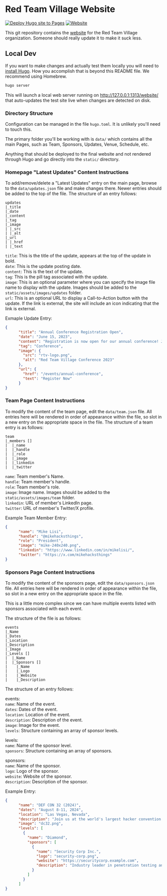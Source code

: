 # Red Team Village Website

[![Deploy Hugo site to Pages](https://github.com/red-team-offense-village/website/actions/workflows/hugo.yml/badge.svg)](https://github.com/red-team-offense-village/website/actions/workflows/hugo.yml) [![Website](https://img.shields.io/website?url=https%3A%2F%2Fredteamvillage.io&label=redteamvillage.io&link=https%3A%2F%2Fredteamvillage.io)](https://redteamvillage.io/)

This git repository contains the [website](http://redteamvillage.io) for the Red Team Village organization. Someone should really update it to make it suck less.

## Local Dev

If you want to make changes and actually test them locally you will need to [install Hugo](https://gohugo.io/installation/). How you accomplish that is beyond this README file. We recommend using Homebrew.

```sh
hugo server
```

This will launch a local web server running on <http://127.0.0.1:1313/website/> that auto-updates the test site live when changes are detected on disk.

### Directory Structure

Configuration can be managed in the file `hugo.toml`. It is unlikely you'll need to touch this.

The primary folder you'll be working with is `data/` which contains all the main Pages, such as Team, Sponsors, Updates, Venue, Schedule, etc.

Anything that should be deployed to the final website and not rendered through Hugo and go directly into the `static/` directory.

### Homepage "Latest Updates" Content Instructions

To add/remove/delete a "Latest Updates" entry on the main page, browse to the `data/updates.json` file and make changes there. Newer entries should be added to the top of the file. The structure of an entry follows:

```
updates
|_title
|_date
|_content
|_tag
|_image
| |_src
| |_alt
|_url
| |_href
| |_text
```

`title`: This is the title of the update, appears at the top of the update in bold.  
`date`: This is the update posting date.  
`content`: This is the text of the update.  
`tag`: This is the pill tag associated with the update.  
`image`: This is an optional parameter where you can specify the image file name to display with the update.   Images should be added to the `static/assets/images/updates` folder.  
`url`: This is an optional URL to display a Call-to-Action button with the update. If the link is external, the site will include an icon indicating that the link is external.  

Exmaple Update Entry:

```json
{
      "title": "Annual Conference Registration Open",
      "date": "June 15, 2023",
      "content": "Registration is now open for our annual conference! Join us for three days of workshops, talks, and networking opportunities.",
      "tag": "Conference",
      "image": {
        "src": "rtv-logo.png",
        "alt": "Red Team Village Conference 2023"
      },
      "url": {
        "href": "/events/annual-conference",
        "text": "Register Now"
      }
}
```
### Team Page Content Instructions

To modify the content of the team page, edit the `data/team.json` file. All entries here will be rendered in order of appearance within the file, so slot in a new entry on the appropriate space in the file. The structure of a team entry is as follows:

```
team
|_members []
|  |_name
|  |_handle
|  |_role
|  |_image
|  |_linkedin
|  |_twitter
```

`name`: Team member's Name.  
`handle`: Team member's handle.  
`role`: Team member's role.  
`image`: Image name. Images should be added to the `static/assets/images/team` folder.  
`linkedin`: URL of member's LinkedIn page.  
`twitter`: URL of member's Twitter/X profile.  

Example Team Member Entry:

```json
{
      "name": "Mike Lisi",
      "handle": "@mikehacksthings",
      "role": "President",
      "image": "mike-240x240.png",
      "linkedin": "https://www.linkedin.com/in/mikelisi/",
      "twitter": "https://x.com/mikehacksthings"
}
```
### Sponsors Page Content Instructions

To modify the content of the sponsors page, edit the `data/sponsors.json` file. All entries here will be rendered in order of appearance within the file, so slot in a new entry on the appropriate space in the file. 

This is a little more complex since we can have multiple events listed with sponsors associated with each event.

The structure of the file is as follows:

```
events
|_Name
|_Dates
|_Location
|_Description
|_Image
|_Levels []
|  |_Name
|  |_Sponsors []
|    |_Name
|    |_Logo
|    |_Website
|    |_Description
```
The structure of an entry follows:

events:  
`name`: Name of the event.  
`dates`: Dates of the event.  
`location`: Location of the event.  
`description`: Description of the event.  
`image`: Image for the event.  
`levels`: Structure containing an array of sponsor levels.  

levels:  
`name`: Name of the sponsor level.  
`sponsors`: Structure containing an array of sponsors.  

sponsors:  
`name`: Name of the sponsor.  
`logo`: Logo of the sponsor.  
`website`: Website of the sponsor.  
`description`: Description of the sponsor.  

Example Entry:
```json
{
      "name": "DEF CON 32 (2024)",
      "dates": "August 8-11, 2024",
      "location": "Las Vegas, Nevada",
      "description": "Join us at the world's largest hacker convention where Red Team Village will host workshops, capture the flag competitions, and networking events for security professionals.",
      "image": "dc32.png",
      "levels": [
        {
          "name": "Diamond",
          "sponsors": [
            {
              "name": "Security Corp Inc.",
              "logo": "security-corp.png",
              "website": "https://securitycorp.example.com",
              "description": "Industry leader in penetration testing and security analysis, providing enterprise solutions for over 15 years."
            }
          ]
        }
      ]
}
```


